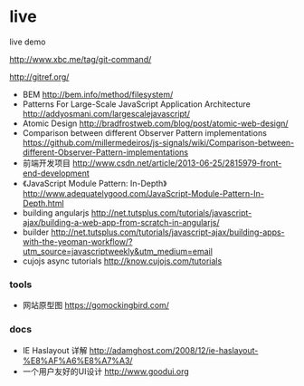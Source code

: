 live
====

live demo

http://www.xbc.me/tag/git-command/

http://gitref.org/

* BEM http://bem.info/method/filesystem/
* Patterns For Large-Scale JavaScript Application Architecture http://addyosmani.com/largescalejavascript/
* Atomic Design http://bradfrostweb.com/blog/post/atomic-web-design/
* Comparison between different Observer Pattern implementations https://github.com/millermedeiros/js-signals/wiki/Comparison-between-different-Observer-Pattern-implementations
* 前端开发项目 http://www.csdn.net/article/2013-06-25/2815979-front-end-development
* 《JavaScript Module Pattern: In-Depth》http://www.adequatelygood.com/JavaScript-Module-Pattern-In-Depth.html
* building angularjs http://net.tutsplus.com/tutorials/javascript-ajax/building-a-web-app-from-scratch-in-angularjs/
* builder http://net.tutsplus.com/tutorials/javascript-ajax/building-apps-with-the-yeoman-workflow/?utm_source=javascriptweekly&utm_medium=email
* cujojs async tutorials http://know.cujojs.com/tutorials



### tools

* 网站原型图 https://gomockingbird.com/


### docs

* IE Haslayout 详解 http://adamghost.com/2008/12/ie-haslayout-%E8%AF%A6%E8%A7%A3/
* 一个用户友好的UI设计 http://www.goodui.org
